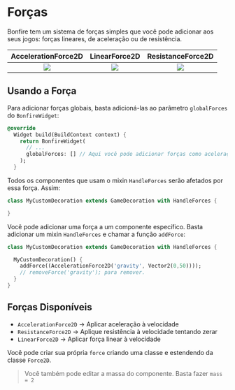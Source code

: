 # Forças

Bonfire tem um sistema de forças simples que você pode adicionar aos seus jogos: forças lineares, de aceleração ou de resistência.

| AccelerationForce2D | LinearForce2D    | ResistanceForce2D    |
| :---:   | :---: | :---: |
| ![](../../_media/force_acceleration.gif) | ![](../../_media/force_linear.gif)   | ![](../../_media/force_resistance.gif)   |


## Usando a Força

Para adicionar forças globais, basta adicioná-las ao parâmetro `globalForces` do `BonfireWidget`:

```dart
@override
  Widget build(BuildContext context) {
    return BonfireWidget(
      // ...
      globalForces: [] // Aqui você pode adicionar forças como acelerações (AccelerationForce2D), resistências
    );
  }
```

Todos os componentes que usam o mixin `HandleForces` serão afetados por essa força. Assim:

```dart
class MyCustomDecoration extends GameDecoration with HandleForces {

}
```

Você pode adicionar uma força a um componente específico. Basta adicionar um mixin `HandleForces` e chamar a função `addForce`:


```dart
class MyCustomDecoration extends GameDecoration with HandleForces {

  MyCustomDecoration() {
    addForce((AccelerationForce2D('gravity', Vector2(0,50))));
    // removeForce('gravity'); para remover.
  }
}
```

## Forças Disponíveis

- `AccelerationForce2D` -> Aplicar aceleração à velocidade
- `ResistanceForce2D` -> Aplique resistência à velocidade tentando zerar
- `LinearForce2D` -> Aplicar força linear à velocidade

Você pode criar sua própria `force` criando uma classe e estendendo da classe `Force2D`.

> Você também pode editar a massa do componente. Basta fazer `mass = 2`

